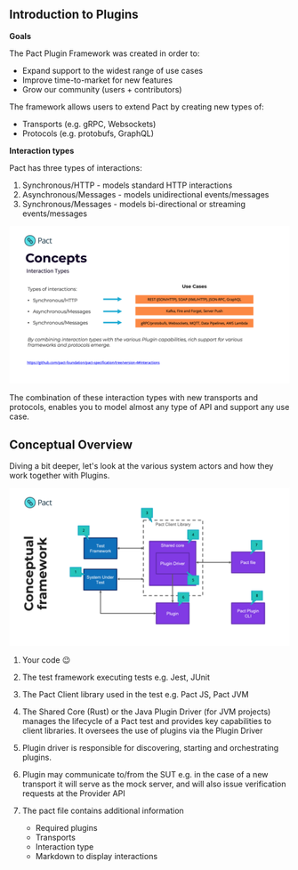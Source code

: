 ## Introduction to Plugins

**Goals**

The Pact Plugin Framework was created in order to:

* Expand support to the widest range of use cases
* Improve time-to-market for new features
* Grow our community (users + contributors)

The framework allows users to extend Pact by creating new types of:

* Transports (e.g. gRPC, Websockets)
* Protocols (e.g. protobufs, GraphQL)

**Interaction types**

Pact has three types of interactions:

1. Synchronous/HTTP - models standard HTTP interactions
2. Asynchronous/Messages - models unidirectional events/messages
3. Synchronous/Messages - models bi-directional or streaming events/messages

![Interactions](./assets/interaction-types.png)

The combination of these interaction types with new transports and protocols, enables you to model almost any type of API and support any use case.

## Conceptual Overview

Diving a bit deeper, let's look at the various system actors and how they work together with Plugins.

![Conceptual Overview](./assets/conceptual-overview.png)

1. Your code 😉
2. The test framework executing tests e.g. Jest, JUnit
3. The Pact Client library used in the test e.g. Pact JS, Pact JVM
4. The Shared Core (Rust) or the Java Plugin Driver (for JVM projects) manages the lifecycle of a Pact test and provides key capabilities to client libraries. It oversees the use of plugins via the Plugin Driver

5. Plugin driver is responsible for discovering, starting and orchestrating plugins.
6. Plugin may communicate to/from the SUT e.g. in the case of a new transport it will serve as the mock server, and will also issue verification requests at the Provider API
7. The pact file contains additional information
   * Required plugins
   * Transports
   * Interaction type
   * Markdown to display interactions